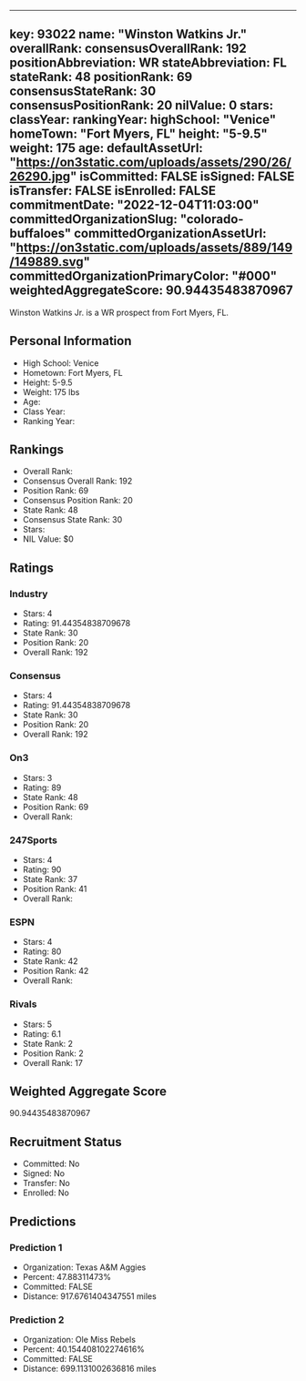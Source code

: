 ---
  key: 93022
  name: "Winston Watkins Jr."
  overallRank: 
  consensusOverallRank: 192
  positionAbbreviation: WR
  stateAbbreviation: FL
  stateRank: 48
  positionRank: 69
  consensusStateRank: 30
  consensusPositionRank: 20
  nilValue: 0
  stars: 
  classYear: 
  rankingYear: 
  highSchool: "Venice"
  homeTown: "Fort Myers, FL"
  height: "5-9.5"
  weight: 175
  age: 
  defaultAssetUrl: "https://on3static.com/uploads/assets/290/26/26290.jpg"
  isCommitted: FALSE
  isSigned: FALSE
  isTransfer: FALSE
  isEnrolled: FALSE
  commitmentDate: "2022-12-04T11:03:00"
  committedOrganizationSlug: "colorado-buffaloes"
  committedOrganizationAssetUrl: "https://on3static.com/uploads/assets/889/149/149889.svg"
  committedOrganizationPrimaryColor: "#000"
  weightedAggregateScore: 90.94435483870967
  ---
  
  Winston Watkins Jr. is a WR prospect from Fort Myers, FL.
  
  ## Personal Information
  - High School: Venice
  - Hometown: Fort Myers, FL
  - Height: 5-9.5
  - Weight: 175 lbs
  - Age: 
  - Class Year: 
  - Ranking Year: 
  
  ## Rankings
  - Overall Rank: 
  - Consensus Overall Rank: 192
  - Position Rank: 69
  - Consensus Position Rank: 20
  - State Rank: 48
  - Consensus State Rank: 30
  - Stars: 
  - NIL Value: $0
  
  ## Ratings
  
  ### Industry
  - Stars: 4
  - Rating: 91.44354838709678
  - State Rank: 30
  - Position Rank: 20
  - Overall Rank: 192
  
  ### Consensus
  - Stars: 4
  - Rating: 91.44354838709678
  - State Rank: 30
  - Position Rank: 20
  - Overall Rank: 192
  
  ### On3
  - Stars: 3
  - Rating: 89
  - State Rank: 48
  - Position Rank: 69
  - Overall Rank: 
  
  ### 247Sports
  - Stars: 4
  - Rating: 90
  - State Rank: 37
  - Position Rank: 41
  - Overall Rank: 
  
  ### ESPN
  - Stars: 4
  - Rating: 80
  - State Rank: 42
  - Position Rank: 42
  - Overall Rank: 
  
  ### Rivals
  - Stars: 5
  - Rating: 6.1
  - State Rank: 2
  - Position Rank: 2
  - Overall Rank: 17
  
  ## Weighted Aggregate Score
  90.94435483870967
  
  ## Recruitment Status
  - Committed: No
  - Signed: No
  - Transfer: No
  - Enrolled: No
  
  
  
  ## Predictions
  
  ### Prediction 1
  - Organization: Texas A&M Aggies
  - Percent: 47.88311473%
  - Committed: FALSE
  - Distance: 917.6761404347551 miles
  
  ### Prediction 2
  - Organization: Ole Miss Rebels
  - Percent: 40.154408102274616%
  - Committed: FALSE
  - Distance: 699.1131002636816 miles
  